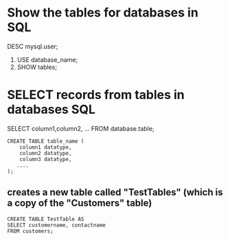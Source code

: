 # Show the tables for databases in SQL

DESC mysql.user;

1. USE database_name;
2. SHOW tables;

# SELECT records from tables in databases SQL

SELECT column1,column2, ...
FROM database.table;

```
CREATE TABLE table_name (
    column1 datatype,
    column2 datatype,
    column3 datatype,
   ....
);
```

## creates a new table called "TestTables" (which is a copy of the "Customers" table)

```
CREATE TABLE TestTable AS
SELECT customername, contactname
FROM customers;
```
